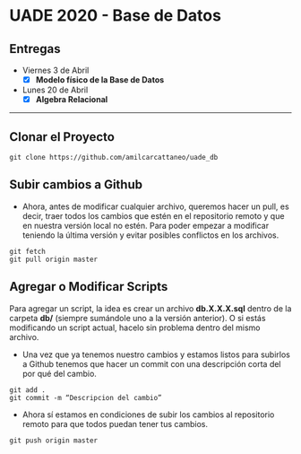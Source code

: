 # UADE 2020 - Base de Datos
## Entregas
- Viernes 3 de Abril
	- [X] **Modelo físico de la Base de Datos**
- Lunes 20 de Abril
	- [X] **Algebra Relacional**

---

## Clonar el Proyecto
`git clone https://github.com/amilcarcattaneo/uade_db`

## Subir cambios a Github
* Ahora, antes de modificar cualquier archivo, queremos hacer un pull, es decir, traer todos los cambios que estén en el repositorio remoto y que en nuestra versión local no estén. Para poder empezar a modificar teniendo la última versión y evitar posibles conflictos en los archivos.

```
git fetch
git pull origin master
```

## Agregar o Modificar Scripts
Para agregar un script, la idea es crear un archivo **db.X.X.X.sql** dentro de la carpeta **db/** (siempre sumándole uno a la versión anterior). O si estás modificando un script actual, hacelo sin problema dentro del mismo archivo.

* Una vez que ya tenemos nuestro cambios y estamos listos para subirlos a Github tenemos que hacer un commit con una descripción corta del por qué del cambio.

```
git add .
git commit -m “Descripcion del cambio”  
```

* Ahora sí estamos en condiciones de subir los cambios al repositorio remoto para que todos puedan tener tus cambios.

`git push origin master`

